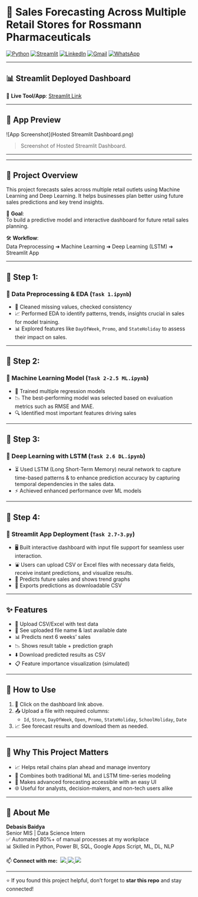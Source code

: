 # 🏬 Sales Forecasting Across Multiple Retail Stores for Rossmann Pharmaceuticals

[![Python](https://img.shields.io/badge/Python-Used-blue?logo=python&logoColor=white)](https://www.python.org/)
[![Streamlit](https://img.shields.io/badge/Streamlit-Dashboard-red?logo=streamlit&logoColor=white)](https://streamlit.io/)
[![LinkedIn](https://img.shields.io/badge/LinkedIn-Connect-blue?logo=linkedin&logoColor=white)](https://www.linkedin.com/in/debasisbaidya)
[![Gmail](https://img.shields.io/badge/Gmail-Mail_Me-red?logo=gmail&logoColor=white)](mailto:speak2debasis@gmail.com)
[![WhatsApp](https://img.shields.io/badge/WhatsApp-Chat-green?logo=whatsapp&logoColor=white)](https://api.whatsapp.com/send?phone=918013316086&text=Hi%20Debasis!)

---

## 📊 Streamlit Deployed Dashboard

🔗 **Live Tool/App**: [Streamlit Link](https://salesforecastingproject-6-baycznp8znqyhupggduqbm.streamlit.app/)  

---

## 📸 App Preview

![App Screenshot](Hosted Streamlit Dashboard.png)

> Screenshot of Hosted Streamlit Dashboard.

---

---

## 🧾 Project Overview

This project forecasts sales across multiple retail outlets using Machine Learning and Deep Learning. It helps businesses plan better using future sales predictions and key trend insights.

🎯 **Goal**:  
To build a predictive model and interactive dashboard for future retail sales planning.

🛠️ **Workflow**:  
Data Preprocessing ➜ Machine Learning ➜ Deep Learning (LSTM) ➜ Streamlit App

---

## 🔹 Step 1:  
### 🧹 Data Preprocessing & EDA (`Task 1.ipynb`)

- 🧽 Cleaned missing values, checked consistency  
- 📈 Performed EDA to identify patterns, trends, insights crucial in sales for model training.
- 📊 Explored features like `DayOfWeek`, `Promo`, and `StateHoliday` to assess their impact on sales.

---

## 🔹 Step 2:  
### 🤖 Machine Learning Model (`Task 2-2.5 ML.ipynb`)

- 🧠 Trained multiple regression models  
- 📉 The best-performing model was selected based on evaluation metrics such as RMSE and MAE.  
- 🔍 Identified most important features driving sales  

---

## 🔹 Step 3:  
### 🧠 Deep Learning with LSTM (`Task 2.6 DL.ipynb`)

- ⏳ Used LSTM (Long Short-Term Memory) neural network to capture time-based patterns & to enhance prediction accuracy by capturing temporal dependencies in the sales data. 
- ⚡ Achieved enhanced performance over ML models  

---

## 🔹 Step 4:  
### 📲 Streamlit App Deployment (`Task 2.7-3.py`)

- 🖥️ Built interactive dashboard with input file support for seamless user interaction.
- ⛲ Users can upload CSV or Excel files with necessary data fields, receive instant predictions, and visualize results.
- 📆 Predicts future sales and shows trend graphs  
- 💾 Exports predictions as downloadable CSV  

---

## ✨ Features

- 📁 Upload CSV/Excel with test data  
- 📌 See uploaded file name & last available date  
- 📊 Predicts next 6 weeks’ sales  
- 📉 Shows result table + prediction graph  
- ⬇️ Download predicted results as CSV  
- 📋 Feature importance visualization (simulated)

---

## 🚀 How to Use

1. 🔗 Click on the dashboard link above.  
2. 📤 Upload a file with required columns:  
   - `Id`, `Store`, `DayOfWeek`, `Open`, `Promo`, `StateHoliday`, `SchoolHoliday`, `Date`  
3. 📈 See forecast results and download them as needed.

---

## 📌 Why This Project Matters

- 📈 Helps retail chains plan ahead and manage inventory  
- 🧠 Combines both traditional ML and LSTM time-series modeling  
- 🧪 Makes advanced forecasting accessible with an easy UI  
- 🌐 Useful for analysts, decision-makers, and non-tech users alike

---

## 👤 About Me

**Debasis Baidya**  
Senior MIS | Data Science Intern  
✅ Automated 80%+ of manual processes at my workplace  
📊 Skilled in Python, Power BI, SQL, Google Apps Script, ML, DL, NLP  
<p align="left">
  📫 <strong>Connect with me:</strong>&nbsp;

  <a href="https://www.linkedin.com/in/debasisbaidya">
    <img src="https://img.shields.io/badge/LinkedIn-View_Profile-blue?logo=linkedin&logoColor=white" />
  </a>

  <a href="mailto:speak2debasis@gmail.com">
    <img src="https://img.shields.io/badge/Gmail-Mail_Me-red?logo=gmail&logoColor=white" />
  </a>

  <a href="https://api.whatsapp.com/send?phone=918013316086&text=Hi%20Debasis!">
    <img src="https://img.shields.io/badge/WhatsApp-Message-green?logo=whatsapp&logoColor=white" />
  </a>
</p>

---

⭐ If you found this project helpful, don’t forget to **star this repo** and stay connected!
